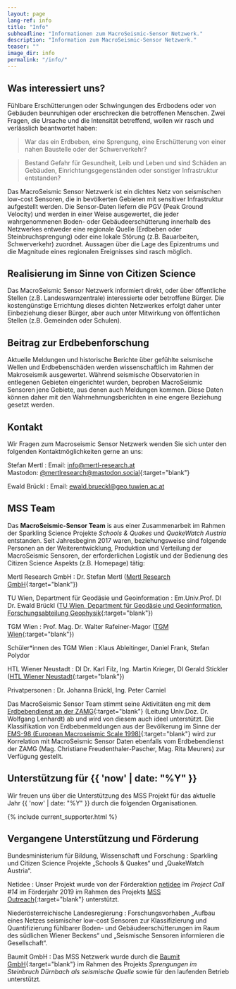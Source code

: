 ```yaml
---
layout: page
lang-ref: info
title: "Info"
subheadline: "Informationen zum MacroSeismic-Sensor Netzwerk."
description: "Information zum MacroSeismic-Sensor Netzwerk."
teaser: ""
image_dir: info
permalink: "/info/"
---
```


## Was interessiert uns?
Fühlbare Erschütterungen oder Schwingungen des Erdbodens oder von Gebäuden beunruhigen oder erschrecken die betroffenen Menschen. Zwei Fragen, die Ursache und die Intensität betreffend, wollen wir rasch und verlässlich beantwortet haben:
> War das ein Erdbeben, eine Sprengung, eine Erschütterung von einer nahen Baustelle oder der Schwerverkehr?

> Bestand Gefahr für Gesundheit, Leib und Leben und sind Schäden an Gebäuden, Einrichtungsgegenständen oder sonstiger Infrastruktur entstanden?

Das MacroSeismic Sensor Netzwerk ist ein dichtes Netz von seismischen low-cost Sensoren, die in bevölkerten Gebieten mit sensitiver Infrastruktur aufgestellt werden. Die Sensor-Daten liefern die PGV (Peak Ground Velocity) und werden in einer Weise ausgewertet, die jeder wahrgenommenen Boden- oder Gebäudeerschütterung innerhalb des Netzwerkes entweder eine regionale Quelle (Erdbeben oder Steinbruchsprengung) oder eine lokale Störung (z.B. Bauarbeiten, Schwerverkehr) zuordnet. Aussagen über die Lage des Epizentrums und die Magnitude eines regionalen Ereignisses sind rasch möglich.

## Realisierung im Sinne von Citizen Science
Das MacroSeismic Sensor Netzwerk informiert direkt, oder über öffentliche Stellen (z.B. Landeswarnzentrale) interessierte oder betroffene Bürger. Die kostengünstige Errichtung dieses dichten Netzwerkes erfolgt daher unter Einbeziehung dieser Bürger, aber auch unter Mitwirkung von öffentlichen Stellen (z.B. Gemeinden oder Schulen).

## Beitrag zur Erdbebenforschung
Aktuelle Meldungen und historische Berichte über gefühlte seismische Wellen und Erdbebenschäden werden wissenschaftlich im Rahmen der Makroseismik ausgewertet. Während seismische Observatorien in entlegenen Gebieten eingerichtet wurden, beproben MacroSeismic Sensoren jene Gebiete, aus denen auch Meldungen kommen. Diese Daten können daher mit den Wahrnehmungsberichten in eine engere Beziehung gesetzt werden.


## Kontakt

Wir Fragen zum Macroseismic Sensor Netzwerk wenden Sie sich unter den folgenden Kontaktmöglichkeiten gerne an uns:

Stefan Mertl
: Email: [info@mertl-research.at][8]<br>Mastodon: [@mertlresearch@mastodon.social][9]{:target="blank"}

Ewald Brückl
: Email: [ewald.brueckl@geo.tuwien.ac.at][10]

## MSS Team
Das **MacroSeismic-Sensor Team** is aus einer Zusammenarbeit im Rahmen der Sparkling Science Projekte *Schools & Quakes* und *QuakeWatch Austria* entstanden. Seit Jahresbeginn 2017 waren, beziehungsweise sind folgende Personen an der Weiterentwicklung, Produktion und Verteilung der MacroSeismic Sensoren, der erforderlichen Logistik und der Bedienung des Citizen Science Aspekts (z.B. Homepage) tätig:

Mertl Research GmbH
: Dr. Stefan Mertl ([Mertl Research GmbH][4]{:target="blank"})

TU Wien, Department für Geodäsie und Geoinformation
: Em.Univ.Prof. DI Dr. Ewald Brückl ([TU Wien, Department für Geodäsie und Geoinformation, Forschungsabteilung Geophysik][5]{:target="blank"})

TGM Wien
: Prof. Mag. Dr. Walter Rafeiner-Magor ([TGM Wien][6]{:target="blank"})

Schüler\*innen des TGM Wien
: Klaus Ableitinger, Daniel Frank, Stefan Polydor

HTL Wiener Neustadt
: DI Dr. Karl Filz, Ing. Martin Krieger, DI Gerald Stickler ([HTL Wiener Neustadt][7]{:target="blank"})

Privatpersonen
: Dr. Johanna Brückl, Ing. Peter Carniel

Das MacroSeismic Sensor Team stimmt seine Aktivitäten eng mit dem [Erdbebendienst an der ZAMG][1]{:target="blank"} (Leitung Univ.Doz. Dr. Wolfgang Lenhardt) ab und wird von diesem auch ideel unterstützt. Die Klassifikation von Erdbebenmeldungen aus der Bevölkerung im Sinne der [EMS-98 (European Macroseismic Scale 1998)][2]{:target="blank"} wird zur Korrelation mit MacroSeismic Sensor Daten ebenfalls vom Erdbebendienst der ZAMG (Mag. Christiane Freudenthaler-Pascher, Mag. Rita Meurers) zur Verfügung gestellt.

[1]: https://www.zamg.ac.at/cms/de/geophysik
[2]: https://www.gfz-potsdam.de/en/section/seismic-hazard-and-risk-dynamics/projects/previous-projects/seismic-vulnerability-risk-intensity-scales/ems-98-european-macroseismic-scale-1998/language-versions-of-ems-98/

## Unterstützung für {{ 'now' | date: "%Y" }}

Wir freuen uns über die Unterstützung des MSS Projekt für das aktuelle Jahr {{ 'now' | date: "%Y" }} durch die folgenden Organisationen.

{% include current_supporter.html %}

## Vergangene Unterstützung und Förderung

Bundesministerium für Bildung, Wissenschaft und Forschung
: Sparkling und Citizen Science Projekte „Schools & Quakes“ und „QuakeWatch Austria“.

Netidee
: Unser Projekt wurde von der Förderaktion [netidee][1] im *Project Call #14* im Förderjahr 2019 im Rahmen des Projekts [MSS Outreach][2]{:target="blank"} unterstützt.

Niederösterreichische Landesregierung
: Forschungsvorhaben „Aufbau eines Netzes seismischer low-cost Sensoren zur Klassifizierung und Quantifizierung fühlbarer Boden- und Gebäudeerschütterungen im Raum des südlichen Wiener Beckens“ und „Seismische Sensoren informieren die Gesellschaft“.

Baumit GmbH
: Das MSS Netzwerk wurde durch die [Baumit GmbH][3]{:target="blank"} im Rahmen des Projekts *Sprengungen im Steinbruch Dürnbach als seismische Quelle* sowie für den laufenden Betrieb unterstützt. 



[1]: https://www.netidee.at/
[2]: https://www.netidee.at/mss-outreach
[3]: https://baumit.at/
[4]: https://www.mertl-research.at/
[5]: https://gp.geo.tuwien.ac.at/
[6]: https://www.tgm.ac.at/
[7]: https://www.htlwrn.ac.at/
[8]: mailto:info@mertl-research.at
[9]: https://mastodon.social/@mertlresearch
[10]: mailto:ewald.brueckl@geo.tuwien.ac.at
